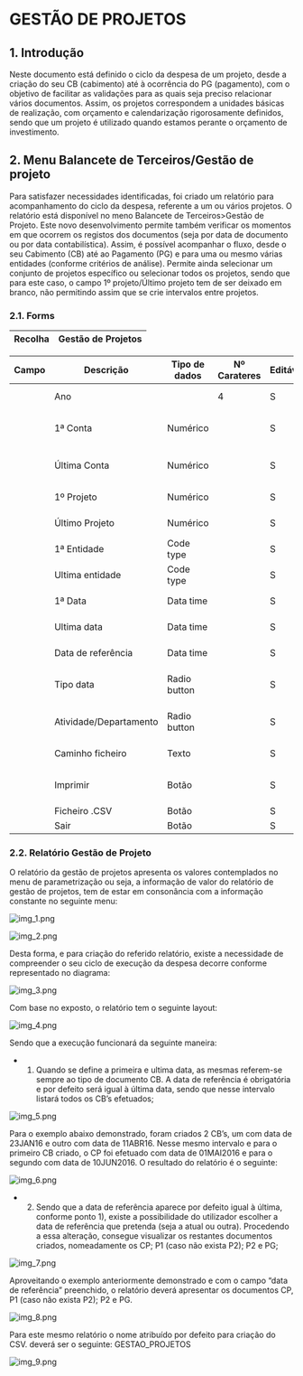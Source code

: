 # GESTÃO DE PROJETOS

## 1. Introdução

Neste documento está definido o ciclo da despesa de um projeto, desde a criação do seu CB (cabimento) até à ocorrência do PG (pagamento), com o objetivo de facilitar as validações para as quais seja preciso relacionar vários documentos. Assim, os projetos correspondem a unidades básicas de realização, com orçamento e calendarização rigorosamente definidos, sendo que um projeto é utilizado quando estamos perante o orçamento de investimento.

## 2.	Menu Balancete de Terceiros/Gestão de projeto

Para satisfazer necessidades identificadas, foi criado um relatório para acompanhamento do ciclo da despesa, referente a um ou vários projetos. O relatório está disponível no meno Balancete de Terceiros>Gestão de Projeto.
Este novo desenvolvimento permite também verificar os momentos em que ocorrem os registos dos documentos (seja por data de documento ou por data contabilística). Assim, é possível acompanhar o fluxo, desde o seu Cabimento (CB) até ao Pagamento (PG) e para uma ou mesmo várias entidades (conforme critérios de análise). Permite ainda selecionar um conjunto de projetos específico ou selecionar todos os projetos, sendo que para este caso, o campo 1º projeto/Último projeto tem de ser deixado em branco, não permitindo assim que se crie intervalos entre projetos.

### 2.1.	Forms

|Recolha |	Gestão de Projetos|
|--|---|

Campo   |Descrição |Tipo de dados | Nº Carateres | Editável | Obrigatório | Observações |
|--|---|---|---|---|---|--|
|  |Ano                   |             | 4 | S | S | Corresponde ao ano (exercício) |
|  |1ª Conta              |Numérico     |   | S | N | Permite selecionar o primeiro intervalo de contas |
|  |Última Conta          |Numérico     |   | S | N |  Permite selecionar o último intervalo de contas |
|  |1º Projeto            |Numérico     |   | S | N |  Permite selecionar o primeiro projeto |
|  |Último Projeto        |Numérico     |   | S | N |  Permite selecionar o último projeto |
|  |1ª Entidade           |Code type    |   | S | N |  Seleção da 1ª entidade |
|  |Ultima entidade       |Code type    |   | S | S |  Seleção da última entidade |
|  |1ª Data               |Data time    |   | S | S |  O cálculo por defeito inicia-se a 01/01/2017 |
|  |Ultima data           |Data time    |   | S | S |  Referente à data de trabalho |
|  |Data de referência    |Data time    |   | S | S |  Por defeito igual à data de trabalho |
|  |Tipo data             |Radio button |   | S | S |  Definição data de documento ou data de contabilização |
|  |Atividade/Departamento|Radio button |   | S | S |  Definição  de Acumulado ou Atividade/Departamento |
|  |Caminho ficheiro      |Texto        |   | S | S |  Escolha de caminho para produzir ficheiro |
|  |Imprimir              |Botão        |   | S | S |  Calcula e imprime em PDF a gestão de projetos |
|  |Ficheiro .CSV         |Botão        |   | S | S | |
|  |Sair                  |Botão        |   | S | N |  Sair do menu |

### 2.2.	Relatório Gestão de Projeto

O relatório da gestão de projetos apresenta os valores contemplados no menu de parametrização ou seja, a informação de valor do relatório de gestão de projetos, tem de estar em consonância com a informação constante no seguinte menu:

![img_1.png](https://spmssicc.github.io/pages/markdown/assets/gestao_projetos/img_1.png)

![img_2.png](https://spmssicc.github.io/pages/markdown/assets/gestao_projetos/img_2.png)

Desta forma, e para criação do referido relatório, existe a necessidade de compreender o seu ciclo de execução da despesa decorre conforme representado no diagrama:

![img_3.png](https://spmssicc.github.io/pages/markdown/assets/gestao_projetos/img_3.png)

Com base no exposto, o relatório tem o seguinte layout:

![img_4.png](https://spmssicc.github.io/pages/markdown/assets/gestao_projetos/img_4.png)

Sendo que a execução funcionará da seguinte maneira:

- 1)	Quando se define a primeira e ultima data, as mesmas referem-se sempre ao tipo de documento CB. A data de referência é obrigatória e por defeito será igual à última data, sendo que nesse intervalo listará todos os CB’s efetuados;

![img_5.png](https://spmssicc.github.io/pages/markdown/assets/gestao_projetos/img_5.png)

Para o exemplo abaixo demonstrado, foram criados 2 CB’s, um com data de 23JAN16 e outro com data de 11ABR16. Nesse mesmo intervalo e para o primeiro CB criado, o CP foi efetuado com data de 01MAI2016 e para o segundo com data de 10JUN2016. O resultado do relatório é o seguinte:

![img_6.png](https://spmssicc.github.io/pages/markdown/assets/gestao_projetos/img_6.png)

- 2)	Sendo que a data de referência aparece por defeito igual à última, conforme ponto 1), existe a possibilidade do utilizador escolher a data de referência que pretenda (seja a atual ou outra). Procedendo a essa alteração, consegue visualizar os restantes documentos criados, nomeadamente os CP; P1 (caso não exista P2); P2 e PG;

![img_7.png](https://spmssicc.github.io/pages/markdown/assets/gestao_projetos/img_7.png)

Aproveitando o exemplo anteriormente demonstrado e com o campo “data de referência” preenchido, o relatório deverá apresentar os documentos CP, P1 (caso não exista P2); P2 e PG.

![img_8.png](https://spmssicc.github.io/pages/markdown/assets/gestao_projetos/img_8.png)

Para este mesmo relatório o nome atribuído por defeito para criação do CSV. deverá ser o seguinte: GESTAO_PROJETOS

![img_9.png](https://spmssicc.github.io/pages/markdown/assets/gestao_projetos/img_9.png)
